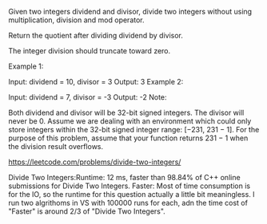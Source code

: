 Given two integers dividend and divisor, divide two integers without using multiplication, division and mod operator.

Return the quotient after dividing dividend by divisor.

The integer division should truncate toward zero.

Example 1:

Input: dividend = 10, divisor = 3
Output: 3
Example 2:

Input: dividend = 7, divisor = -3
Output: -2
Note:

Both dividend and divisor will be 32-bit signed integers.
The divisor will never be 0.
Assume we are dealing with an environment which could only store integers within the 32-bit signed integer range: [−231,  231 − 1]. For the purpose of this problem, assume that your function returns 231 − 1 when the division result overflows.

https://leetcode.com/problems/divide-two-integers/

Divide Two Integers:Runtime: 12 ms, faster than 98.84% of C++ online submissions for Divide Two Integers.
Faster: Most of time consumption is for the IO, so the runtime for this question actually a little bit meaningless. I run two algrithoms in VS with 100000 runs for each, adn the time cost of "Faster" is around 2/3 of "Divide Two Integers".
